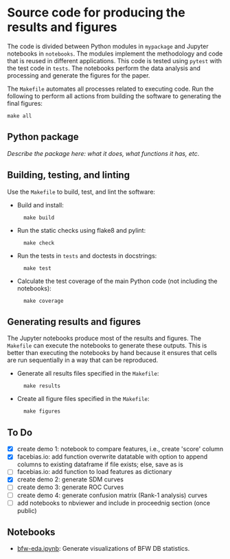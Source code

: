 # Source code for producing the results and figures

The code is divided between Python modules in `mypackage` and Jupyter notebooks
in `notebooks`. The modules implement the methodology and code that is reused
in different applications. This code is tested using `pytest` with the test
code in `tests`. The notebooks perform the data analysis and processing and
generate the figures for the paper.

The `Makefile` automates all processes related to executing code.
Run the following to perform all actions from building the software to
generating the final figures:

    make all


## Python package

*Describe the package here: what it does, what functions it has, etc*.


## Building, testing, and linting

Use the `Makefile` to build, test, and lint the software:

* Build and install:

        make build

* Run the static checks using flake8 and pylint:

        make check

* Run the tests in `tests` and doctests in docstrings:

        make test

* Calculate the test coverage of the main Python code (not including the
  notebooks):

        make coverage


## Generating results and figures

The Jupyter notebooks produce most of the results and figures. The `Makefile`
can execute the notebooks to generate these outputs. This is better than
executing the notebooks by hand because it ensures that cells are run
sequentially in a way that can be reproduced.

* Generate all results files specified in the `Makefile`:

        make results

* Create all figure files specified in the `Makefile`:

        make figures

## To Do
- [x] create demo 1: notebook to compare features, i.e., create 'score' column
- [x] facebias.io: add function overwrite datatable with option to append columns to existing dataframe if file exists; else, save as is
- [ ] facebias.io: add function to load features as dictionary
- [x] create demo 2: generate SDM curves
- [ ] create demo 3: generate ROC Curves
- [ ] create demo 4: generate confusion matrix (Rank-1 analysis) curves
- [ ] add notebooks to nbviewer and include in proceednig section (once public)

## Notebooks
* [bfw-eda.ipynb](http://nbviewer.jupyter.org/github/visionjo/facerec-bias-bfw/blob/master/code/notebooks/bfw-eda.ipynb):
  Generate visualizations of BFW DB statistics.
